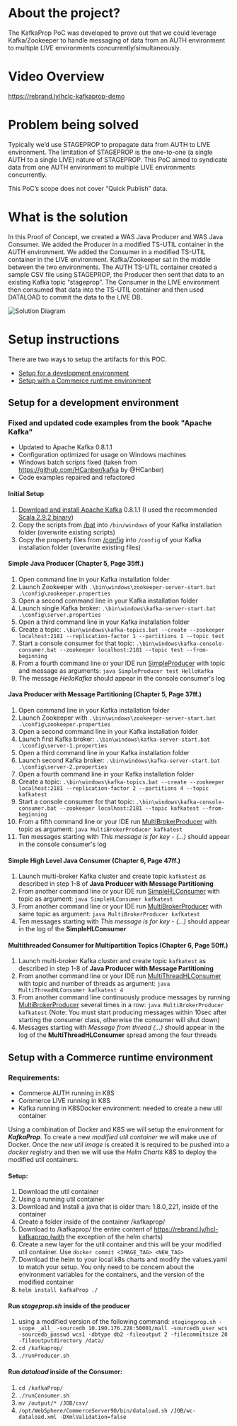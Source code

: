 # About the project?
The KafkaProp PoC was developed to prove out that we could leverage Kafka/Zookeeper to handle messaging of data from an AUTH environment to multiple LIVE environments concurrently/simultaneously.

# Video Overview
https://rebrand.ly/hclc-kafkaprop-demo

# Problem being solved
Typically we’d use STAGEPROP to propagate data from AUTH to LIVE environment.  The limitation of STAGEPROP is the one-to-one (a single AUTH to a single LIVE) nature of STAGEPROP.  This PoC aimed to syndicate data from one AUTH environment to multiple LIVE environments concurrently.

This PoC’s scope does not cover “Quick Publish” data.

# What is the solution
In this Proof of Concept, we created a WAS Java Producer and WAS Java Consumer.  We added the Producer in a modified TS-UTIL container in the AUTH environment.  We added the Consumer in a modified TS-UTIL container in the LIVE environment.  Kafka/Zookeeper sat in the middle between the two environments.  The AUTH TS-UTIL container created a sample CSV file using STAGEPROP, the Producer then sent that data to an existing Kafka topic “stageprop”.  The Consumer in the LIVE environment then consumed that data into the TS-UTIL container and then used DATALOAD to commit the data to the LIVE DB.

![Solution Diagram](images/Solution_Diagram_1.png)

# Setup instructions
There are two ways to setup the artifacts for this POC.
- [Setup for a development environment](setup-for-a-development-environment)
- [Setup with a Commerce runtime environment](setup-with-a-commerce-runtime-environment)


## Setup for a development environment

### Fixed and updated code examples from the book "Apache Kafka"

* Updated to Apache Kafka 0.8.1.1
* Configuration optimized for usage on Windows machines
* Windows batch scripts fixed (taken from https://github.com/HCanber/kafka by @HCanber)
* Code examples repaired and refactored

#### Initial Setup

1. [Download and install Apache Kafka](http://kafka.apache.org/downloads.html) 0.8.1.1 (I used the recommended [Scala 2.9.2 binary](https://www.apache.org/dyn/closer.cgi?path=/kafka/0.8.1.1/kafka_2.9.2-0.8.1.1.tgz))
2. Copy the scripts from [/bat](/bat) into `/bin/windows` of your Kafka installation folder (overwrite existing scripts)
3. Copy the property files from [/config](/config) into `/config` of your Kafka installation folder (overwrite existing files)

#### Simple Java Producer (Chapter 5, Page 35ff.)

1. Open command line in your Kafka installation folder
2. Launch Zookeeper with `.\bin\windows\zookeeper-server-start.bat .\config\zookeeper.properties`
3. Open a second command line in your Kafka installation folder
4. Launch single Kafka broker: `.\bin\windows\kafka-server-start.bat .\config\server.properties`
5. Open a third command line in your Kafka installation folder
6. Create a topic: `.\bin\windows\kafka-topics.bat --create --zookeeper localhost:2181 --replication-factor 1 --partitions 1 --topic test`
7. Start a console consumer for that topic: `.\bin\windows\kafka-console-consumer.bat --zookeeper localhost:2181 --topic test --from-beginning`
8. From a fourth command line or your IDE run [SimpleProducer](/src/test/kafka/SimpleProducer.java) with topic and message as arguments: `java SimpleProducer test HelloKafka`
9. The message _HelloKafka_ should appear in the console consumer's log

#### Java Producer with Message Partitioning (Chapter 5, Page 37ff.)

1. Open command line in your Kafka installation folder
2. Launch Zookeeper with `.\bin\windows\zookeeper-server-start.bat .\config\zookeeper.properties`
3. Open a second command line in your Kafka installation folder
4. Launch first Kafka broker: `.\bin\windows\kafka-server-start.bat .\config\server-1.properties`
5. Open a third command line in your Kafka installation folder
6. Launch second Kafka broker: `.\bin\windows\kafka-server-start.bat .\config\server-2.properties`
7. Open a fourth command line in your Kafka installation folder
8. Create a topic: `.\bin\windows\kafka-topics.bat --create --zookeeper localhost:2181 --replication-factor 2 --partitions 4 --topic kafkatest`
9. Start a console consumer for that topic: `.\bin\windows\kafka-console-consumer.bat --zookeeper localhost:2181 --topic kafkatest --from-beginning`
10. From a fifth command line or your IDE run [MultiBrokerProducer](/src/test/kafka/MultiBrokerProducer.java) with topic as argument: `java MultiBrokerProducer kafkatest`
11. Ten messages starting with _This message is for key - (...)_ should appear in the console consumer's log

#### Simple High Level Java Consumer (Chapter 6, Page 47ff.)

1. Launch multi-broker Kafka cluster and create topic `kafkatest` as described in step 1-8 of __Java Producer with Message Partitioning__
2. From another command line or your IDE run [SimpleHLConsumer](/src/test/kafka/consumer/SimpleHLConsumer.java) with topic as argument: `java SimpleHLConsumer kafkatest`
3. From another command line or your IDE run [MultiBrokerProducer](/src/test/kafka/MultiBrokerProducer.java) with same topic as argument: `java MultiBrokerProducer kafkatest`
4. Ten messages starting with _This message is for key - (...)_ should appear in the log of the __SimpleHLConsumer__

#### Multithreaded Consumer for Multipartition Topics (Chapter 6, Page 50ff.)

1. Launch multi-broker Kafka cluster and create topic `kafkatest` as described in step 1-8 of __Java Producer with Message Partitioning__
2. From another command line or your IDE run [MultiThreadHLConsumer](/src/test/kafka/consumer/MultiThreadHLConsumer.java) with topic and number of threads as argument: `java MultiThreadHLConsumer kafkatest 4`
4. From another command line continuously produce messages by running [MultiBrokerProducer](/src/test/kafka/MultiBrokerProducer.java) several times in a row: `java MultiBrokerProducer kafkatest` (Note: You must start producing messages within 10sec after starting the consumer class, otherwise the consumer will shut down)
5. Messages starting with _Message from thread (...)_ should appear in the log of the __MultiThreadHLConsumer__ spread among the four threads

## Setup with a Commerce runtime environment
### Requirements:
- Commerce AUTH running in K8S
- Commerce LIVE running in K8S
- Kafka running in K8SDocker environment: needed to create a new util container

Using a combination of Docker and K8S we will setup the environment for ***KafkaProp***. To create a new _modified util container_ we will make use of Docker. Once the _new util image_ is created it is required to be pushed into a _docker registry_ and then we will use the _Helm Charts_ K8S to deploy the modified util containers.

#### Setup:
1. Download the util container
2. Using a running util container
3. Download and Install a java that is older than: 1.8.0_221, inside of the container
4. Create a folder inside of the container /kafkaprop/
5. Download to /kafkaprop/ the entire content of https://rebrand.ly/hcl-kafkaprop (with the exception of the helm charts)
6. Create a new layer for the util container and this will be your modified util container. Use `docker commit <IMAGE_TAG> <NEW_TAG>` 
7. Download the helm to your local k8s charts and modify the values.yaml to match your setup. You only need to be concern about the environment variables for the containers, and the version of the modified container
8. `helm install kafkaProp ./`

#### Run _stageprop.sh_ inside of the producer
1. using a modified version of the following command: `stagingprop.sh -scope _all_ -sourcedb 10.190.176.228:50001/mall -sourcedb_user wcs -sourcedb_passwd wcs1 -dbtype db2 -fileoutput 2 -filecommitsize 20 -fileoutputdirectory /data/`
2. `cd /kafkaprop/`
3. `./runProducer.sh`



#### Run _dataload_ inside of the Consumer:
1. `cd /kafkaProp/`
2. `./runConsumer.sh`
3. `mv /output/* /JOB/csv/`
4. `/opt/WebSphere/CommerceServer90/bin/dataload.sh /JOB/wc-dataload.xml -DXmlValidation=false`
